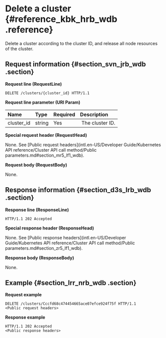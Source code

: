 # Delete a cluster {#reference_kbk_hrb_wdb .reference}

Delete a cluster according to the cluster ID, and release all node resources of the cluster.

## Request information {#section_svn_jrb_wdb .section}

**Request line \(RequestLine\)**

```
DELETE /clusters/{cluster_id} HTTP/1.1
```

**Request line parameter \(URI Param\)**

|Name|Type|Required|Description|
|:---|:---|:-------|:----------|
|cluster\_id|string|Yes| The cluster ID.|

**Special request header \(RequestHead\)**

None. See [Public request headers](intl.en-US/Developer Guide/Kubernetes API reference/Cluster API call method/Public parameters.md#section_mr5_lf1_wdb).

**Request body \(RequestBody\)**

None.

## Response information {#section_d3s_lrb_wdb .section}

**Response line \(ResponseLine\)**

```
HTTP/1.1 202 Accepted
```

**Special response header \(ResponseHead\)**

None. See [Public response headers](intl.en-US/Developer Guide/Kubernetes API reference/Cluster API call method/Public parameters.md#section_zr5_lf1_wdb).

**Response body \(ResponseBody\)**

None.

## Example {#section_lrr_nrb_wdb .section}

**Request example**

```
DELETE /clusters/Cccfd68c474454665ace07efce924f75f HTTP/1.1
<Public request headers>
```

**Response example**

```
HTTP/1.1 202 Accepted
<Public response headers>
```

